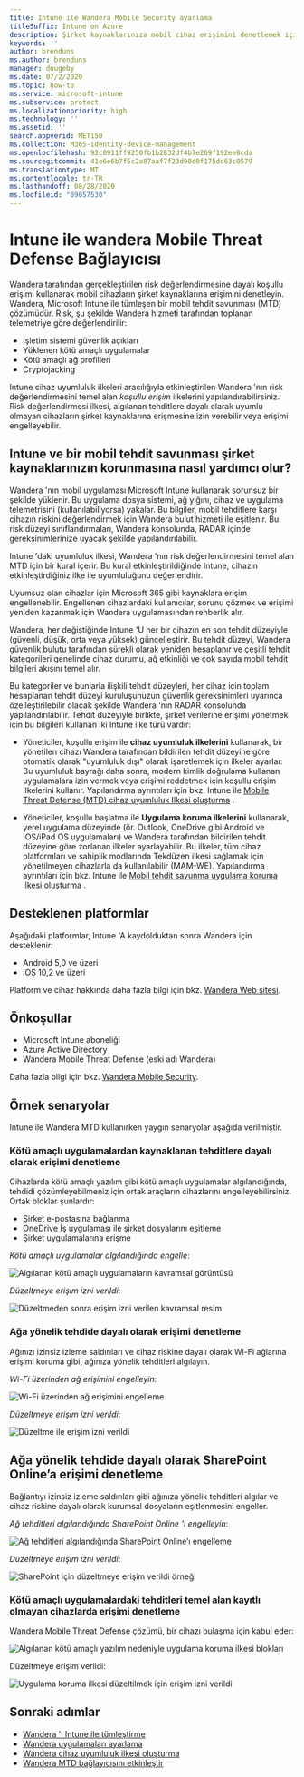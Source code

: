 ```yaml
---
title: Intune ile Wandera Mobile Security ayarlama
titleSuffix: Intune on Azure
description: Şirket kaynaklarınıza mobil cihaz erişimini denetlemek için Microsoft Intune ile Wandera Mobile Security 'yi ayarlama.
keywords: ''
author: brenduns
ms.author: brenduns
manager: dougeby
ms.date: 07/2/2020
ms.topic: how-to
ms.service: microsoft-intune
ms.subservice: protect
ms.localizationpriority: high
ms.technology: ''
ms.assetid: ''
search.appverid: MET150
ms.collection: M365-identity-device-management
ms.openlocfilehash: 92c0911ff9250fb1b2832df4b7e269f192ee8cda
ms.sourcegitcommit: 41e6e6b7f5c2a87aaf7f23d90d0f175dd63c0579
ms.translationtype: MT
ms.contentlocale: tr-TR
ms.lasthandoff: 08/28/2020
ms.locfileid: "89057530"
---
```

# <a name="wandera-mobile-threat-defense-connector-with-intune"></a>Intune ile wandera Mobile Threat Defense Bağlayıcısı  

Wandera tarafından gerçekleştirilen risk değerlendirmesine dayalı koşullu erişimi kullanarak mobil cihazların şirket kaynaklarına erişimini denetleyin. Wandera, Microsoft Intune ile tümleşen bir mobil tehdit savunması (MTD) çözümüdür.  Risk, şu şekilde Wandera hizmeti tarafından toplanan telemetriye göre değerlendirilir:
- İşletim sistemi güvenlik açıkları
- Yüklenen kötü amaçlı uygulamalar
- Kötü amaçlı ağ profilleri
- Cryptojacking

Intune cihaz uyumluluk ilkeleri aracılığıyla etkinleştirilen Wandera 'nın risk değerlendirmesini temel alan *koşullu erişim* ilkelerini yapılandırabilirsiniz. Risk değerlendirmesi ilkesi, algılanan tehditlere dayalı olarak uyumlu olmayan cihazların şirket kaynaklarına erişmesine izin verebilir veya erişimi engelleyebilir.  

## <a name="how-do-intune-and-wandera-mobile-threat-defense-help-protect-your-company-resources"></a>Intune ve bir mobil tehdit savunması şirket kaynaklarınızın korunmasına nasıl yardımcı olur?  

Wandera 'nın mobil uygulaması Microsoft Intune kullanarak sorunsuz bir şekilde yüklenir. Bu uygulama dosya sistemi, ağ yığını, cihaz ve uygulama telemetrisini (kullanılabiliyorsa) yakalar. Bu bilgiler, mobil tehditlere karşı cihazın riskini değerlendirmek için Wandera bulut hizmeti ile eşitlenir. Bu risk düzeyi sınıflandırmaları, Wandera konsolunda, RADAR içinde gereksinimlerinize uyacak şekilde yapılandırılabilir.

Intune 'daki uyumluluk ilkesi, Wandera 'nın risk değerlendirmesini temel alan MTD için bir kural içerir. Bu kural etkinleştirildiğinde Intune, cihazın etkinleştirdiğiniz ilke ile uyumluluğunu değerlendirir.

Uyumsuz olan cihazlar için Microsoft 365 gibi kaynaklara erişim engellenebilir. Engellenen cihazlardaki kullanıcılar, sorunu çözmek ve erişimi yeniden kazanmak için Wandera uygulamasından rehberlik alır.

Wandera, her değiştiğinde Intune 'U her bir cihazın en son tehdit düzeyiyle (güvenli, düşük, orta veya yüksek) güncelleştirir. Bu tehdit düzeyi, Wandera güvenlik bulutu tarafından sürekli olarak yeniden hesaplanır ve çeşitli tehdit kategorileri genelinde cihaz durumu, ağ etkinliği ve çok sayıda mobil tehdit bilgileri akışını temel alır.

Bu kategoriler ve bunlarla ilişkili tehdit düzeyleri, her cihaz için toplam hesaplanan tehdit düzeyi kuruluşunuzun güvenlik gereksinimleri uyarınca özelleştirilebilir olacak şekilde Wandera 'nın RADAR konsolunda yapılandırılabilir. Tehdit düzeyiyle birlikte, şirket verilerine erişimi yönetmek için bu bilgileri kullanan iki Intune ilke türü vardır:

* Yöneticiler, koşullu erişim ile **cihaz uyumluluk ilkelerini** kullanarak, bir yönetilen cihazı Wandera tarafından bildirilen tehdit düzeyine göre otomatik olarak "uyumluluk dışı" olarak işaretlemek için ilkeler ayarlar. Bu uyumluluk bayrağı daha sonra, modern kimlik doğrulama kullanan uygulamalara izin vermek veya erişimi reddetmek için koşullu erişim Ilkelerini kullanır.  Yapılandırma ayrıntıları için bkz. Intune ile [Mobile Threat Defense (MTD) cihaz uyumluluk Ilkesi oluşturma](../protect/mtd-device-compliance-policy-create.md) .

* Yöneticiler, koşullu başlatma ile **Uygulama koruma ilkelerini** kullanarak, yerel uygulama düzeyinde (ör. Outlook, OneDrive gibi Android ve IOS/iPad OS uygulamaları) ve Wandera tarafından bildirilen tehdit düzeyine göre zorlanan ilkeler ayarlayabilir.  Bu ilkeler, tüm cihaz platformları ve sahiplik modlarında Tekdüzen ilkesi sağlamak için yönetilmeyen cihazlarla da kullanılabilir (MAM-WE). Yapılandırma ayrıntıları için bkz. Intune ile [Mobil tehdit savunma uygulama koruma Ilkesi oluşturma](../protect/mtd-app-protection-policy.md) .

## <a name="supported-platforms"></a>Desteklenen platformlar  

Aşağıdaki platformlar, Intune 'A kaydolduktan sonra Wandera için desteklenir:

- Android 5,0 ve üzeri  
- iOS 10,2 ve üzeri 

Platform ve cihaz hakkında daha fazla bilgi için bkz. [Wandera Web sitesi](https://www.wandera.com/mobile-threat-defense/).

## <a name="prerequisites"></a>Önkoşullar  

- Microsoft Intune aboneliği  
- Azure Active Directory  
- Wandera Mobile Threat Defense (eski adı Wandera)  

Daha fazla bilgi için bkz. [Wandera Mobile Security](https://www.wandera.com/mobile-security/).
 
## <a name="sample-scenarios"></a>Örnek senaryolar

Intune ile Wandera MTD kullanırken yaygın senaryolar aşağıda verilmiştir.

### <a name="control-access-based-on-threats-from-malicious-apps"></a>Kötü amaçlı uygulamalardan kaynaklanan tehditlere dayalı olarak erişimi denetleme  

Cihazlarda kötü amaçlı yazılım gibi kötü amaçlı uygulamalar algılandığında, tehdidi çözümleyebilmeniz için ortak araçların cihazlarını engelleyebilirsiniz. Ortak bloklar şunlardır:  
- Şirket e-postasına bağlanma  
- OneDrive İş uygulaması ile şirket dosyalarını eşitleme  
- Şirket uygulamalarına erişme  

*Kötü amaçlı uygulamalar algılandığında engelle*:

![Algılanan kötü amaçlı uygulamaların kavramsal görüntüsü](./media/wandera-mtd-connector/wandera-malicious-apps-blocked.png)  

*Düzeltmeye erişim izni verildi*: 

![Düzeltmeden sonra erişim izni verilen kavramsal resim](./media/wandera-mtd-connector/wandera-malicious-apps-unblocked.png)


### <a name="control-access-based-on-threat-to-network"></a>Ağa yönelik tehdide dayalı olarak erişimi denetleme  

Ağınızı izinsiz izleme saldırıları ve cihaz riskine dayalı olarak Wi-Fi ağlarına erişimi koruma gibi, ağınıza yönelik tehditleri algılayın.  

*Wi-Fi üzerinden ağ erişimini engelleyin*:  

![Wi-Fi üzerinden ağ erişimini engelleme](./media/wandera-mtd-connector/wandera-network-wifi-blocked.png)

*Düzeltmeye erişim izni verildi*:  

![Düzeltme ile erişim izni verildi](./media/wandera-mtd-connector/wandera-network-wifi-unblocked.png)  

## <a name="control-access-to-sharepoint-online-based-on-threat-to-network"></a>Ağa yönelik tehdide dayalı olarak SharePoint Online’a erişimi denetleme

Bağlantıyı izinsiz izleme saldırıları gibi ağınıza yönelik tehditleri algılar ve cihaz riskine dayalı olarak kurumsal dosyaların eşitlenmesini engeller.

*Ağ tehditleri algılandığında SharePoint Online 'ı engelleyin*:  

![Ağ tehditleri algılandığında SharePoint Online’ı engelleme](./media/wandera-mtd-connector/wandera-network-spo-blocked.png)  

*Düzeltmeye erişim izni verildi*:  

![SharePoint için düzeltmeye erişim verildi örneği](./media/wandera-mtd-connector/wandera-network-spo-unblocked.png)  

### <a name="control-access-on-unenrolled-devices-based-on-threats-from-malicious-apps"></a>Kötü amaçlı uygulamalardaki tehditleri temel alan kayıtlı olmayan cihazlarda erişimi denetleme

Wandera Mobile Threat Defense çözümü, bir cihazı bulaşma için kabul eder:

![Algılanan kötü amaçlı yazılım nedeniyle uygulama koruma ilkesi blokları](./media/wandera-mtd-connector/wandera-mobile-app-policy-block.png)

Düzeltmeye erişim verildi:

![Uygulama koruma ilkesi düzeltilmek için erişim izni verildi](./media/wandera-mtd-connector/wandera-mobile-app-policy-remediated.png)

## <a name="next-steps"></a>Sonraki adımlar

- [Wandera 'ı Intune ile tümleştirme](wandera-mtd-connector-integration.md)
- [Wandera uygulamaları ayarlama](mtd-apps-ios-app-configuration-policy-add-assign.md)
- [Wandera cihaz uyumluluk ilkesi oluşturma](mtd-device-compliance-policy-create.md)
- [Wandera MTD bağlayıcısını etkinleştir](mtd-connector-enable.md)
